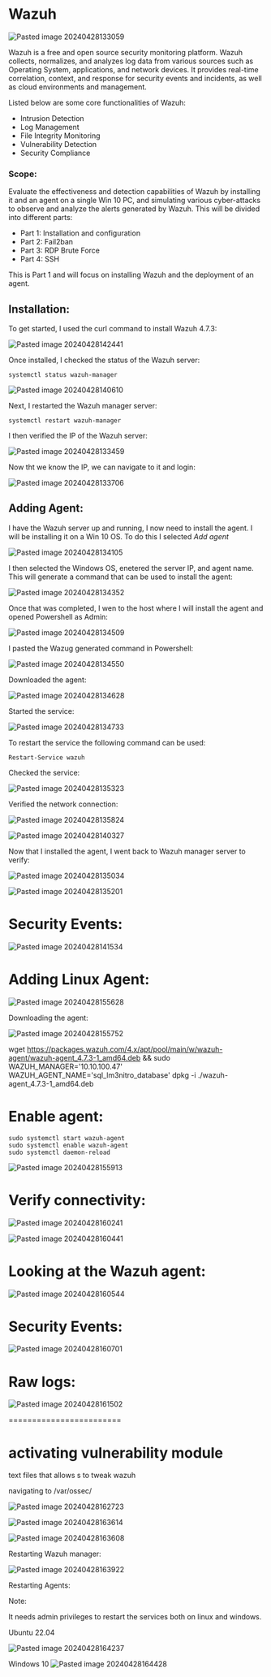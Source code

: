# Wazuh

![Pasted image 20240428133059](https://github.com/lm3nitro/Projects/assets/55665256/2b36c7a2-1c9d-480a-a9d5-0c51620aa2fb)

Wazuh is a free and open source security monitoring platform. Wazuh collects, normalizes, and analyzes log data from various sources such as Operating System, applications, and network devices. It provides real-time correlation, context, and response for security events and incidents, as well as cloud environments and management.

Listed below are some core functionalities of Wazuh: 

+ Intrusion Detection
+ Log Management
+ File Integrity Monitoring
+ Vulnerability Detection
+ Security Compliance

### Scope:

Evaluate the effectiveness and detection capabilities of Wazuh by installing it and an agent on a single Win 10 PC, and simulating various cyber-attacks to observe and analyze the alerts generated by Wazuh. This will be divided into different parts:

+ Part 1: Installation and configuration
+ Part 2: Fail2ban
+ Part 3: RDP Brute Force
+ Part 4: SSH

This is Part 1 and will focus on installing Wazuh and the deployment of an agent. 

## Installation:

To get started, I used the curl command to install Wazuh 4.7.3:

![Pasted image 20240428142441](https://github.com/lm3nitro/Projects/assets/55665256/6d370510-b525-4e1b-a218-6bef5eaa44bf)


Once installed, I checked the status of the Wazuh server:

```
systemctl status wazuh-manager
```

![Pasted image 20240428140610](https://github.com/lm3nitro/Projects/assets/55665256/442e9145-2801-424f-9684-41f6b117a26e)

Next, I restarted the Wazuh manager server:

```
systemctl restart wazuh-manager
```

I then verified the IP of the Wazuh server:

![Pasted image 20240428133459](https://github.com/lm3nitro/Projects/assets/55665256/4f0e3afa-2d74-4fac-b530-d3eab7f5514d)

Now tht we know the IP, we can navigate to it and login:

![Pasted image 20240428133706](https://github.com/lm3nitro/Projects/assets/55665256/2dda9435-acb1-430d-8165-04b5a26d2628)

## Adding Agent:

I have the Wazuh server up and running, I now need to install the agent. I will be installing it on a Win 10 OS. To do this I selected *Add agent*

![Pasted image 20240428134105](https://github.com/lm3nitro/Projects/assets/55665256/7f22eccd-e4c5-43e0-84f8-b9494fc2dfe0)

I then selected the Windows OS, enetered the server IP, and agent name. This will generate a command that can be used to install the agent:

![Pasted image 20240428134352](https://github.com/lm3nitro/Projects/assets/55665256/22fb45c4-11c3-4cd0-83ec-e93137883e92)

Once that was completed, I wen to the host where I will install the agent and opened Powershell as Admin:

![Pasted image 20240428134509](https://github.com/lm3nitro/Projects/assets/55665256/3a0608f2-7f9a-4c45-84bb-16f89635e78d)

I pasted the Wazug generated command in Powershell:

![Pasted image 20240428134550](https://github.com/lm3nitro/Projects/assets/55665256/11383642-9b2e-45d4-a447-4e82e5383fd1)

Downloaded the agent:

![Pasted image 20240428134628](https://github.com/lm3nitro/Projects/assets/55665256/9ecdbf7a-fab4-4486-9ead-5cb88914114c)

Started the service:

![Pasted image 20240428134733](https://github.com/lm3nitro/Projects/assets/55665256/87ba671b-b575-417a-a23e-e4e8c0d4b2fb)

To restart the service the following command can be used:

```
Restart-Service wazuh 
```

Checked the service:

![Pasted image 20240428135323](https://github.com/lm3nitro/Projects/assets/55665256/1d7a8b06-6e2f-4f87-9691-240b7c1b68a5)

Verified the network connection:

![Pasted image 20240428135824](https://github.com/lm3nitro/Projects/assets/55665256/898ab9bc-3e5b-4f39-91cd-fb3bf89ca56b)


![Pasted image 20240428140327](https://github.com/lm3nitro/Projects/assets/55665256/442d1863-ff92-44ae-8d83-6bdc4b4be00a)

Now that I installed the agent, I went back to Wazuh manager server to verify:

![Pasted image 20240428135034](https://github.com/lm3nitro/Projects/assets/55665256/fa78f0b2-b29b-43fa-b679-105e848bc9bb)

![Pasted image 20240428135201](https://github.com/lm3nitro/Projects/assets/55665256/f7638f52-9ac0-433c-abb0-aef4ce5efe2a)

# Security Events:

![Pasted image 20240428141534](https://github.com/lm3nitro/Projects/assets/55665256/11fee0ee-8a86-4977-8d9c-df4e5cbb4a93)

# Adding Linux Agent:

![Pasted image 20240428155628](https://github.com/lm3nitro/Projects/assets/55665256/60b6275f-d87d-498a-8012-e2554533db75)

Downloading the agent:

![Pasted image 20240428155752](https://github.com/lm3nitro/Projects/assets/55665256/34449676-8166-4739-bf2b-4e894eb4a51c)

wget https://packages.wazuh.com/4.x/apt/pool/main/w/wazuh-agent/wazuh-agent_4.7.3-1_amd64.deb && sudo WAZUH_MANAGER='10.10.100.47' WAZUH_AGENT_NAME='sql_lm3nitro_database' dpkg -i ./wazuh-agent_4.7.3-1_amd64.deb

# Enable agent:
```
sudo systemctl start wazuh-agent
sudo systemctl enable wazuh-agent
sudo systemctl daemon-reload
```

![Pasted image 20240428155913](https://github.com/lm3nitro/Projects/assets/55665256/fa96ec13-37a4-4d64-b2e7-5d72757f4df1)

# Verify connectivity:

![Pasted image 20240428160241](https://github.com/lm3nitro/Projects/assets/55665256/33e5eaaa-6790-4a0d-9d8a-b416416520a6)

![Pasted image 20240428160441](https://github.com/lm3nitro/Projects/assets/55665256/2e4c7fac-cb35-4875-b678-e9e1444339d5)

# Looking at the Wazuh agent:

![Pasted image 20240428160544](https://github.com/lm3nitro/Projects/assets/55665256/b6106dc5-49fa-40ff-9d53-b41a4147a2e5)

# Security Events:

![Pasted image 20240428160701](https://github.com/lm3nitro/Projects/assets/55665256/b4afb69f-5eff-4de7-b0c2-847ff2dc42f3)

# Raw logs:

![Pasted image 20240428161502](https://github.com/lm3nitro/Projects/assets/55665256/a1fb98e0-4eb0-437c-b1f2-3ea66fc2a4c4)


========================




# activating vulnerability module

text files that allows s to tweak wazuh

navigating to /var/ossec/ 

![Pasted image 20240428162723](https://github.com/lm3nitro/Projects/assets/55665256/56e4cb7b-8f30-472a-8ed5-284010d3eb99)

![Pasted image 20240428163614](https://github.com/lm3nitro/Projects/assets/55665256/9013a186-9fa9-4ab3-9bde-17ba234cf29c)

![Pasted image 20240428163608](https://github.com/lm3nitro/Projects/assets/55665256/32b37077-6198-4855-a79f-a49f91084802)


Restarting Wazuh manager:

![Pasted image 20240428163922](https://github.com/lm3nitro/Projects/assets/55665256/ee09ff7b-f199-4e5b-9fdd-9991344b2602)

Restarting Agents:

Note:

 It needs admin privileges to restart the services both on linux and windows.


Ubuntu 22.04

![Pasted image 20240428164237](https://github.com/lm3nitro/Projects/assets/55665256/44234f6d-5d71-49b0-b82c-19b6c7a80f1e)



Windows 10
![Pasted image 20240428164428](https://github.com/lm3nitro/Projects/assets/55665256/4b5258a1-8f51-43b2-8e27-cf2c5ada3bca)




